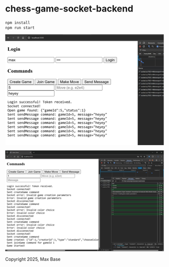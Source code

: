 # chess-game-socket-backend

```
npm install
npm run start
```

![chess-game-socket-backend](demo/demo1.jpg)

![chess-game-socket-backend](demo/demo2.jpg)

Copyright 2025, Max Base
